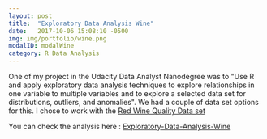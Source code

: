 ```yaml
---
layout: post
title:  "Exploratory Data Analysis Wine"
date:   2017-10-06 15:08:10 -0500
img: img/portfolio/wine.png
modalID: modalWine
category: R Data Analysis
---
```

One of my project in the Udacity Data Analyst Nanodegree was to "Use R and apply exploratory data analysis techniques to explore relationships in one variable to multiple variables and to explore a selected data set for distributions, outliers, and anomalies". 
We had a couple of data set options for this. I chose to work with the [Red Wine Quality Data set](https://www.google.com/url?q=https://s3.amazonaws.com/udacity-hosted-downloads/ud651/wineQualityReds.csv&sa=D&ust=1527428476240000)

You can check the analysis here : [Exploratory-Data-Analysis-Wine][wine-link]


[wine-link]: https://cdn.rawgit.com/Sakelariev/Udacity-Data-Analyst-Nanodegree/92576152/Exploratory-Data-Analysis-Wine/red_wine.html
